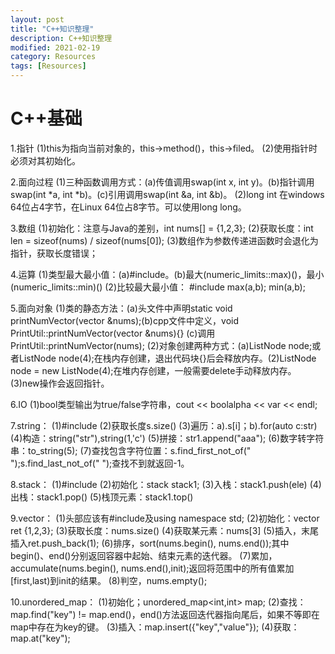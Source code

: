 ```yaml
---
layout: post
title: "C++知识整理"
description: C++知识整理
modified: 2021-02-19
category: Resources
tags: [Resources]
---
```


# C++基础

1.指针
(1)this为指向当前对象的，this->method()，this->filed。
(2)使用指针时必须对其初始化。

2.面向过程
(1)三种函数调用方式：(a)传值调用swap(int x, int y)。(b)指针调用swap(int *a, int *b)。(c)引用调用swap(int &a, int &b)。
(2)long int 在windows 64位占4字节，在Linux 64位占8字节。可以使用long long。

3.数组
(1)初始化：注意与Java的差别，int nums[] = {1,2,3};
(2)获取长度：int len = sizeof(nums) / sizeof(nums[0]);
(3)数组作为参数传递进函数时会退化为指针，获取长度错误；

4.运算
(1)类型最大最小值：(a)#include<limits>。(b)最大(numeric_limits::max)()，最小(numeric_limits::min)()
(2)比较最大最小值： #include<algorithm> max(a,b); min(a,b);

5.面向对象
(1)类的静态方法：(a)头文件中声明static void printNumVector(vector<int> &nums);(b)cpp文件中定义，void PrintUtil::printNumVector(vector<int> &nums){} (c)调用PrintUtil::printNumVector(nums);
(2)对象创建两种方式：(a)ListNode node;或者ListNode node(4);在栈内存创建，退出代码块{}后会释放内存。(2)ListNode node = new ListNode(4);在堆内存创建，一般需要delete手动释放内存。
(3)new操作会返回指针。

6.IO
(1)bool类型输出为true/false字符串，cout << boolalpha << var << endl;

7.string：
(1)#include <string>
(2)获取长度s.size()
(3)遍历：a).s[i]；b).for(auto c:str)
(4)构造：string("str"),string(1,'c')
(5)拼接：str1.append("aaa");
(6)数字转字符串：to_string(5);
(7)查找包含字符位置：s.find_first_not_of(" ");s.find_last_not_of(" ");查找不到就返回-1。

8.stack：
(1)#include<stack>
(2)初始化：stack<char> stack1;
(3)入栈：stack1.push(ele)
(4)出栈：stack1.pop()
(5)栈顶元素：stack1.top()

9.vector：
(1)头部应该有#include<vector>及using namespace std;
(2)初始化：vector<int> ret {1,2,3};
(3)获取长度：nums.size()
(4)获取某元素：nums[3]
(5)插入，末尾插入ret.push_back(1);
(6)排序，sort(nums.begin(), nums.end());其中begin()、end()分别返回容器中起始、结束元素的迭代器。
(7)累加，accumulate(nums.begin(), nums.end(),init);返回将范围中的所有值累加[first,last)到init的结果。
(8)判空，nums.empty();

10.unordered_map：
(1)初始化；unordered_map<int,int> map;
(2)查找：map.find("key") != map.end()，end()方法返回迭代器指向尾后，如果不等即在map中存在为key的键。
(3)插入：map.insert({"key","value"});
(4)获取：map.at("key");